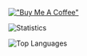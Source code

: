 [!["Buy Me A Coffee"](https://www.buymeacoffee.com/assets/img/custom_images/orange_img.png)](https://www.buymeacoffee.com/ashduino101)

![Statistics](https://github-readme-stats.vercel.app/api?username=ashduino101&show_icons=true)

![Top Languages](https://github-readme-stats.vercel.app/api/top-langs/?username=ashduino101&show_icons=true&layout=compact)
